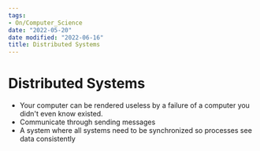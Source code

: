 ```yaml
---
tags:
- On/Computer_Science
date: "2022-05-20"
date modified: "2022-06-16"
title: Distributed Systems
---
```


# Distributed Systems
- Your computer can be rendered useless by a failure of a computer you didn't even know existed.
- Communicate through sending messages
- A system where all systems need to be synchronized so processes see data consistently
